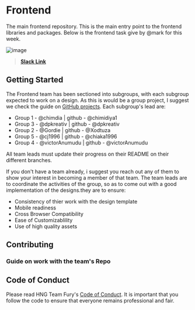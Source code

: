 # Frontend
The main frontend repository. This is the main entry point to the frontend libraries and packages. Below is the frontend task give by @mark for this week.

![image](https://user-images.githubusercontent.com/17856665/83970797-92094880-a8cf-11ea-99c9-e5cb4202ac8b.png)

> [**Slack Link**](https://hngi7.slack.com/archives/C013K32KMRQ/p1591537859445300)

## Getting Started

The Frontend team has been sectioned into subgroups, with each subgroup expected to work on a design. As this is would be a group project, I suggest we check the guide on [GitHub projects](). Each subgroup's lead are:

- Group 1 - @chimdia | github - @chimidiya1
- Group 3 - @dpkreativ | github - @dpkreativ
- Group 2 - @Gordie | github - @Xodtuza
- Group 5 - @cj1996 | github - @chiaka1996
- Group 4 - @victorAnumudu | github - @victorAnumudu

All team leads must update their progress on their README on their different branches.

If you don't have a team already, i suggest you reach out any of them to show your interest in becoming a member of that team. The team leads are to coordinate the activities of the group, so as to come out with a good implementation of the designs.they are to ensure:

- Consistency of thier work with the design template
- Mobile readiness
- Cross Browser Compatibility
- Ease of Customizablility
- Use of high quality assets


## Contributing
### Guide on work with the team's Repo

## Code of Conduct
Please read HNG Team Fury's [Code of Conduct](https://github.com/hng-teamfury-org/executive/blob/master/CODE_OF_CONDUCT.md). It is important that you follow the code to ensure that everyone remains professional and fair.
